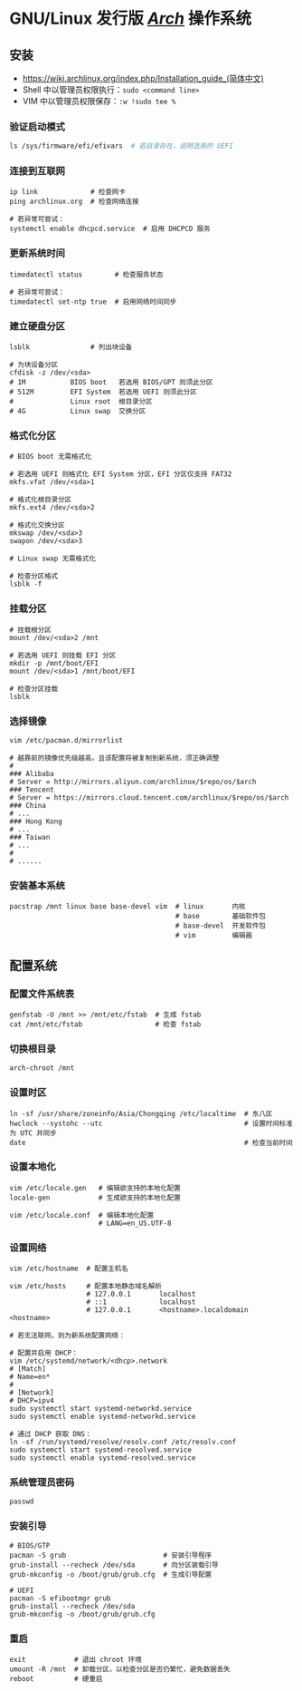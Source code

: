 # GNU/Linux 发行版 [*Arch*](https://archlinux.org/) 操作系统

## 安装

*   <https://wiki.archlinux.org/index.php/Installation_guide_(简体中文)>
*   Shell 中以管理员权限执行：`sudo <command line>`
*   VIM 中以管理员权限保存：`:w !sudo tee %`

### 验证启动模式

```sh
ls /sys/firmware/efi/efivars  # 若目录存在，说明选用的 UEFI
```

### 连接到互联网

```shell script
ip link             # 检查网卡
ping archlinux.org  # 检查网络连接

# 若异常可尝试：
systemctl enable dhcpcd.service  # 启用 DHCPCD 服务
```

### 更新系统时间

```shell script
timedatectl status        # 检查服务状态

# 若异常可尝试：
timedatectl set-ntp true  # 启用网络时间同步
```

### 建立硬盘分区

```shell script
lsblk               # 列出块设备

# 为块设备分区
cfdisk -z /dev/<sda>
# 1M           BIOS boot   若选用 BIOS/GPT 则须此分区
# 512M         EFI System  若选用 UEFI 则须此分区
#              Linux root  根目录分区
# 4G           Linux swap  交换分区
```

### 格式化分区

```shell script
# BIOS boot 无需格式化

# 若选用 UEFI 则格式化 EFI System 分区，EFI 分区仅支持 FAT32
mkfs.vfat /dev/<sda>1

# 格式化根目录分区
mkfs.ext4 /dev/<sda>2

# 格式化交换分区
mkswap /dev/<sda>3
swapon /dev/<sda>3

# Linux swap 无需格式化

# 检查分区格式
lsblk -f
```

### 挂载分区

```shell script
# 挂载根分区
mount /dev/<sda>2 /mnt

# 若选用 UEFI 则挂载 EFI 分区
mkdir -p /mnt/boot/EFI
mount /dev/<sda>1 /mnt/boot/EFI

# 检查分区挂载
lsblk
```

### 选择镜像

```shell script
vim /etc/pacman.d/mirrorlist

# 越靠前的镜像优先级越高，且该配置将被复制到新系统，须正确调整
#
### Alibaba
# Server = http://mirrors.aliyun.com/archlinux/$repo/os/$arch
### Tencent
# Server = https://mirrors.cloud.tencent.com/archlinux/$repo/os/$arch
### China
# ...
### Hong Kong
# ...
### Taiwan
# ...
#
# ......
```

### 安装基本系统

```shell script
pacstrap /mnt linux base base-devel vim  # linux       内核
                                         # base        基础软件包
                                         # base-devel  开发软件包
                                         # vim         编辑器
```

## 配置系统

### 配置文件系统表

```shell script
genfstab -U /mnt >> /mnt/etc/fstab  # 生成 fstab
cat /mnt/etc/fstab                  # 检查 fstab
```

### 切换根目录

```shell script
arch-chroot /mnt
```

### 设置时区

```shell script
ln -sf /usr/share/zoneinfo/Asia/Chongqing /etc/localtime  # 东八区
hwclock --systohc --utc                                   # 设置时间标准为 UTC 并同步
date                                                      # 检查当前时间
```

### 设置本地化

```shell script
vim /etc/locale.gen   # 编辑欲支持的本地化配置
locale-gen            # 生成欲支持的本地化配置

vim /etc/locale.conf  # 编辑本地化配置
                      # LANG=en_US.UTF-8
```

### 设置网络

```shell script
vim /etc/hostname  # 配置主机名

vim /etc/hosts     # 配置本地静态域名解析
                   # 127.0.0.1       localhost
                   # ::1             localhost
                   # 127.0.0.1       <hostname>.localdomain  <hostname>

# 若无法联网，则为新系统配置网络：

# 配置并启用 DHCP：
vim /etc/systemd/network/<dhcp>.network
# [Match]
# Name=en*
#
# [Network]
# DHCP=ipv4
sudo systemctl start systemd-networkd.service
sudo systemctl enable systemd-networkd.service

# 通过 DHCP 获取 DNS：
ln -sf /run/systemd/resolve/resolv.conf /etc/resolv.conf
sudo systemctl start systemd-resolved.service
sudo systemctl enable systemd-resolved.service
```

### 系统管理员密码

```shell script
passwd
```

### 安装引导

```shell script
# BIOS/GTP
pacman -S grub                        # 安装引导程序
grub-install --recheck /dev/sda       # 向分区装载引导
grub-mkconfig -o /boot/grub/grub.cfg  # 生成引导配置

# UEFI
pacman -S efibootmgr grub
grub-install --recheck /dev/sda
grub-mkconfig -o /boot/grub/grub.cfg
```

### 重启

```shell script
exit            # 退出 chroot 环境
umount -R /mnt  # 卸载分区，以检查分区是否仍繁忙，避免数据丢失
reboot          # 硬重启
```
